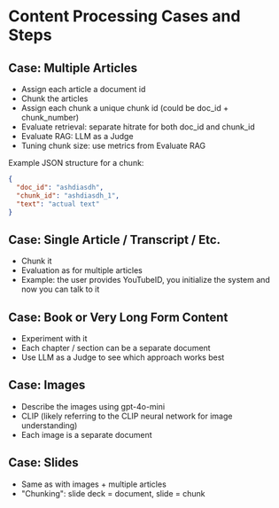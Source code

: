 # Content Processing Cases and Steps

## Case: Multiple Articles

- Assign each article a document id
- Chunk the articles
- Assign each chunk a unique chunk id (could be doc_id + chunk_number)
- Evaluate retrieval: separate hitrate for both doc_id and chunk_id
- Evaluate RAG: LLM as a Judge
- Tuning chunk size: use metrics from Evaluate RAG

Example JSON structure for a chunk:
```json
{
  "doc_id": "ashdiasdh",
  "chunk_id": "ashdiasdh_1",
  "text": "actual text"
}
```

## Case: Single Article / Transcript / Etc.

- Chunk it
- Evaluation as for multiple articles
- Example: the user provides YouTubeID, you initialize the system and now you can talk to it

## Case: Book or Very Long Form Content

- Experiment with it
- Each chapter / section can be a separate document
- Use LLM as a Judge to see which approach works best

## Case: Images

- Describe the images using gpt-4o-mini
- CLIP (likely referring to the CLIP neural network for image understanding)
- Each image is a separate document

## Case: Slides

- Same as with images + multiple articles
- "Chunking": slide deck = document, slide = chunk

